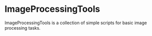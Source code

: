 # ImageProcessingTools
ImageProcessingTools is a collection of simple scripts for basic image processing tasks.
